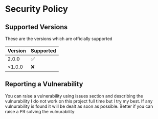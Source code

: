 # Security Policy

## Supported Versions

These are the versions which are officially supported

| Version | Supported          |
| ------- | ------------------ |
| 2.0.0   | :white_check_mark: |
| <1.0.0  | :x:                |

## Reporting a Vulnerability

You can raise a vulnerability using issues section and describing the vulnurability
I do not work on this project full time but I try my best. If any vulnurability is found it will be dealt as soon as possible. Better if you can raise a PR solving the vulnurability

